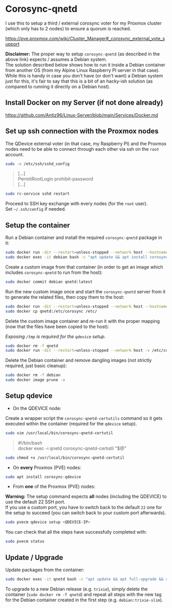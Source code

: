 # Corosync-qnetd

I use this to setup a third / external corosync voter for my Proxmox cluster (which only has to 2 nodes) to ensure a quorum is reached.

<https://pve.proxmox.com/wiki/Cluster_Manager#_corosync_external_vote_support>

**Disclaimer:** The proper way to setup `corosync-qnetd` (as described in the above link) expects / assumes a Debian system.  
The solution described below shows how to run it inside a Debian container from another OS (from my Alpine Linux Raspberry PI server in that case). While this is handy in case you don't have (or don't want) a Debian system just for this, it's fair to say that this is a bit of an hacky-ish solution (as compared to running it directly on a Debian host).

## Install Docker on my Server (if not done already)

<https://github.com/Antiz96/Linux-Server/blob/main/Services/Docker.md>

## Set up ssh connection with the Proxmox nodes

The QDevice external voter (in that case, my Raspberry PI) and the Proxmox nodes need to be able to connect through each other via ssh on the `root` account.

```bash
sudo -e /etc/ssh/sshd_config
```

> [...]  
> PermitRootLogin prohibit-password  
> [...]

```bash
sudo rc-service sshd restart
```

Proceed to SSH key exchange with every nodes (for the `root` user).  
Set `~/.ssh/config` if needed.

## Setup the container

Run a Debian container and install the required `corosync-qnetd` package in it:

```bash
sudo docker run -dit --restart=unless-stopped --network host --hostname debian --name debian debian:bookworm-slim bash
sudo docker exec -it debian bash -c "apt update && apt install corosync-qnetd"
```

Create a custom image from that container (in order to get an image which includes `corosync-qnetd` to run from the host):

```bash
sudo docker commit debian qnetd:latest
```

Run the new custom image once and start the `corosync-qnetd` server from it to generate the related files, then copy them to the host:

```bash
sudo docker run -dit --restart=unless-stopped --network host --hostname qnetd --name qnetd qnetd corosync-qnetd -f
sudo docker cp qnetd:/etc/corosync /etc/
```

Delete the custom image container and re-run it with the proper mapping (now that the files have been copied to the host):

*Exposing `/tmp` is required for the `qdevice` setup.*

```bash
sudo docker rm -f qnetd
sudo docker run -dit --restart=unless-stopped --network host -v /etc/corosync:/etc/corosync -v /tmp:/tmp --hostname qnetd --name qnetd qnetd corosync-qnetd -f
```

Delete the Debian container and remove dangling images (not strictly required, just basic cleanup):

```bash
sudo docker rm -f debian
sudo docker image prune -a
```

## Setup qdevice

- On the QDEVICE node:

Create a wrapper script the `corosync-qnetd-certutils` command so it gets executed within the container (required for the `qdevice` setup).

```bash
sudo vim /usr/local/bin/corosync-qnetd-certutil
```

> #!/bin/bash  
> docker exec -i qnetd corosync-qnetd-certutil "$@"

```bash
sudo chmod +x /usr/local/bin/corosync-qnetd-certutil
```

- On **every** Proxmox (PVE) nodes:

```bash
sudo apt install corosync-qdevice
```

- From **one** of the Proxmox (PVE) nodes:

**Warning:** The setup command expects **all** nodes (including the QDEVICE) to use the default 22 SSH port.  
If you use a custom port, you have to switch back to the default `22` one for the setup to succeed (you can switch back to your custom port afterwards).

```bash
sudo pvecm qdevice setup <QDEVICE-IP>
```

You can check that all the steps have successfully completed with:

```bash
sudo pvecm status
```

## Update / Upgrade

Update packages from the container:

```bash
sudo docker exec -it qnetd bash -c "apt update && apt full-upgrade && apt autoremove"
```

To upgrade to a new Debian release (e.g. `trixie`), simply delete the container (`sudo docker rm -f qnetd`) and repeat all steps with the new tag for the Debian container created in the first step (e.g. `debian:trixie-slim`).

